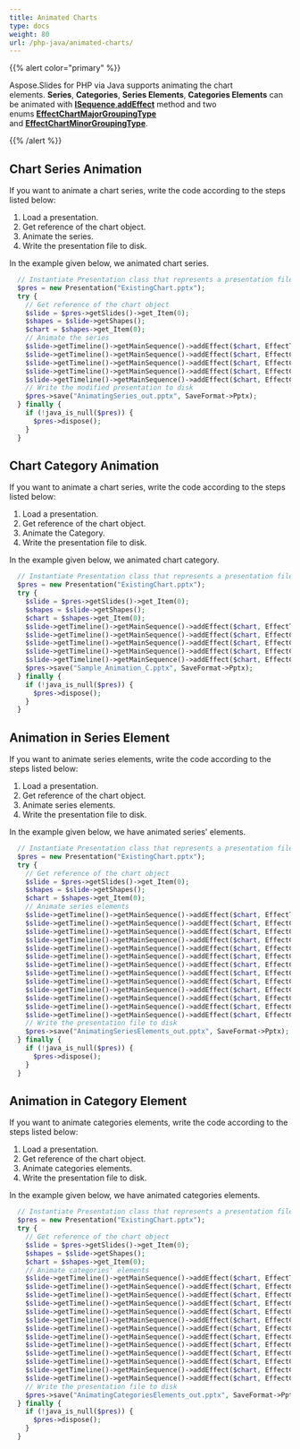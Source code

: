 ```yaml
---
title: Animated Charts
type: docs
weight: 80
url: /php-java/animated-charts/
---
```



{{% alert color="primary" %}} 

Aspose.Slides for PHP via Java supports animating the chart elements. **Series**, **Categories**, **Series Elements**, **Categories Elements** can be animated with [**ISequence**.**addEffect**](https://reference.aspose.com/slides/php-java/aspose.slides/ISequence#addEffect-com.aspose.slides.IChart-int-int-int-int-int-) method and two enums [**EffectChartMajorGroupingType**](https://reference.aspose.com/slides/php-java/aspose.slides/EffectChartMajorGroupingType) and [**EffectChartMinorGroupingType**](https://reference.aspose.com/slides/php-java/aspose.slides/EffectChartMinorGroupingType).

{{% /alert %}} 

## **Chart Series Animation**
If you want to animate a chart series, write the code according to the steps listed below:

1. Load a presentation.
1. Get reference of the chart object.
1. Animate the series.
1. Write the presentation file to disk.

In the example given below, we animated chart series.

```php
  // Instantiate Presentation class that represents a presentation file
  $pres = new Presentation("ExistingChart.pptx");
  try {
    // Get reference of the chart object
    $slide = $pres->getSlides()->get_Item(0);
    $shapes = $slide->getShapes();
    $chart = $shapes->get_Item(0);
    // Animate the series
    $slide->getTimeline()->getMainSequence()->addEffect($chart, EffectType->Fade, EffectSubtype->None, EffectTriggerType->AfterPrevious);
    $slide->getTimeline()->getMainSequence()->addEffect($chart, EffectChartMajorGroupingType->BySeries, 0, EffectType->Appear, EffectSubtype->None, EffectTriggerType->AfterPrevious);
    $slide->getTimeline()->getMainSequence()->addEffect($chart, EffectChartMajorGroupingType->BySeries, 1, EffectType->Appear, EffectSubtype->None, EffectTriggerType->AfterPrevious);
    $slide->getTimeline()->getMainSequence()->addEffect($chart, EffectChartMajorGroupingType->BySeries, 2, EffectType->Appear, EffectSubtype->None, EffectTriggerType->AfterPrevious);
    $slide->getTimeline()->getMainSequence()->addEffect($chart, EffectChartMajorGroupingType->BySeries, 3, EffectType->Appear, EffectSubtype->None, EffectTriggerType->AfterPrevious);
    // Write the modified presentation to disk
    $pres->save("AnimatingSeries_out.pptx", SaveFormat->Pptx);
  } finally {
    if (!java_is_null($pres)) {
      $pres->dispose();
    }
  }

```

## **Chart Category Animation**
If you want to animate a chart series, write the code according to the steps listed below:

1. Load a presentation.
1. Get reference of the chart object.
1. Animate the Category.
1. Write the presentation file to disk.

In the example given below, we animated chart category.

```php
  // Instantiate Presentation class that represents a presentation file
  $pres = new Presentation("ExistingChart.pptx");
  try {
    $slide = $pres->getSlides()->get_Item(0);
    $shapes = $slide->getShapes();
    $chart = $shapes->get_Item(0);
    $slide->getTimeline()->getMainSequence()->addEffect($chart, EffectType->Fade, EffectSubtype->None, EffectTriggerType->AfterPrevious);
    $slide->getTimeline()->getMainSequence()->addEffect($chart, EffectChartMajorGroupingType->ByCategory, 0, EffectType->Appear, EffectSubtype->None, EffectTriggerType->AfterPrevious);
    $slide->getTimeline()->getMainSequence()->addEffect($chart, EffectChartMajorGroupingType->ByCategory, 1, EffectType->Appear, EffectSubtype->None, EffectTriggerType->AfterPrevious);
    $slide->getTimeline()->getMainSequence()->addEffect($chart, EffectChartMajorGroupingType->ByCategory, 2, EffectType->Appear, EffectSubtype->None, EffectTriggerType->AfterPrevious);
    $slide->getTimeline()->getMainSequence()->addEffect($chart, EffectChartMajorGroupingType->ByCategory, 3, EffectType->Appear, EffectSubtype->None, EffectTriggerType->AfterPrevious);
    $pres->save("Sample_Animation_C.pptx", SaveFormat->Pptx);
  } finally {
    if (!java_is_null($pres)) {
      $pres->dispose();
    }
  }

```

## **Animation in Series Element**
If you want to animate series elements, write the code according to the steps listed below:

1. Load a presentation.
1. Get reference of the chart object.
1. Animate series elements.
1. Write the presentation file to disk.

In the example given below, we have animated series' elements.

```php
  // Instantiate Presentation class that represents a presentation file
  $pres = new Presentation("ExistingChart.pptx");
  try {
    // Get reference of the chart object
    $slide = $pres->getSlides()->get_Item(0);
    $shapes = $slide->getShapes();
    $chart = $shapes->get_Item(0);
    // Animate series elements
    $slide->getTimeline()->getMainSequence()->addEffect($chart, EffectType->Fade, EffectSubtype->None, EffectTriggerType->AfterPrevious);
    $slide->getTimeline()->getMainSequence()->addEffect($chart, EffectChartMinorGroupingType->ByElementInSeries, 0, 0, EffectType->Appear, EffectSubtype->None, EffectTriggerType->AfterPrevious);
    $slide->getTimeline()->getMainSequence()->addEffect($chart, EffectChartMinorGroupingType->ByElementInSeries, 0, 1, EffectType->Appear, EffectSubtype->None, EffectTriggerType->AfterPrevious);
    $slide->getTimeline()->getMainSequence()->addEffect($chart, EffectChartMinorGroupingType->ByElementInSeries, 0, 2, EffectType->Appear, EffectSubtype->None, EffectTriggerType->AfterPrevious);
    $slide->getTimeline()->getMainSequence()->addEffect($chart, EffectChartMinorGroupingType->ByElementInSeries, 0, 3, EffectType->Appear, EffectSubtype->None, EffectTriggerType->AfterPrevious);
    $slide->getTimeline()->getMainSequence()->addEffect($chart, EffectChartMinorGroupingType->ByElementInSeries, 1, 0, EffectType->Appear, EffectSubtype->None, EffectTriggerType->AfterPrevious);
    $slide->getTimeline()->getMainSequence()->addEffect($chart, EffectChartMinorGroupingType->ByElementInSeries, 1, 1, EffectType->Appear, EffectSubtype->None, EffectTriggerType->AfterPrevious);
    $slide->getTimeline()->getMainSequence()->addEffect($chart, EffectChartMinorGroupingType->ByElementInSeries, 1, 2, EffectType->Appear, EffectSubtype->None, EffectTriggerType->AfterPrevious);
    $slide->getTimeline()->getMainSequence()->addEffect($chart, EffectChartMinorGroupingType->ByElementInSeries, 1, 3, EffectType->Appear, EffectSubtype->None, EffectTriggerType->AfterPrevious);
    $slide->getTimeline()->getMainSequence()->addEffect($chart, EffectChartMinorGroupingType->ByElementInSeries, 2, 0, EffectType->Appear, EffectSubtype->None, EffectTriggerType->AfterPrevious);
    $slide->getTimeline()->getMainSequence()->addEffect($chart, EffectChartMinorGroupingType->ByElementInSeries, 2, 1, EffectType->Appear, EffectSubtype->None, EffectTriggerType->AfterPrevious);
    $slide->getTimeline()->getMainSequence()->addEffect($chart, EffectChartMinorGroupingType->ByElementInSeries, 2, 2, EffectType->Appear, EffectSubtype->None, EffectTriggerType->AfterPrevious);
    $slide->getTimeline()->getMainSequence()->addEffect($chart, EffectChartMinorGroupingType->ByElementInSeries, 2, 3, EffectType->Appear, EffectSubtype->None, EffectTriggerType->AfterPrevious);
    // Write the presentation file to disk
    $pres->save("AnimatingSeriesElements_out.pptx", SaveFormat->Pptx);
  } finally {
    if (!java_is_null($pres)) {
      $pres->dispose();
    }
  }

```

## **Animation in Category Element**
If you want to animate categories elements, write the code according to the steps listed below:

1. Load a presentation.
1. Get reference of the chart object.
1. Animate categories elements.
1. Write the presentation file to disk.

In the example given below, we have animated categories elements.

```php
  // Instantiate Presentation class that represents a presentation file
  $pres = new Presentation("ExistingChart.pptx");
  try {
    // Get reference of the chart object
    $slide = $pres->getSlides()->get_Item(0);
    $shapes = $slide->getShapes();
    $chart = $shapes->get_Item(0);
    // Animate categories' elements
    $slide->getTimeline()->getMainSequence()->addEffect($chart, EffectType->Fade, EffectSubtype->None, EffectTriggerType->AfterPrevious);
    $slide->getTimeline()->getMainSequence()->addEffect($chart, EffectChartMinorGroupingType->ByElementInCategory, 0, 0, EffectType->Appear, EffectSubtype->None, EffectTriggerType->AfterPrevious);
    $slide->getTimeline()->getMainSequence()->addEffect($chart, EffectChartMinorGroupingType->ByElementInCategory, 0, 1, EffectType->Appear, EffectSubtype->None, EffectTriggerType->AfterPrevious);
    $slide->getTimeline()->getMainSequence()->addEffect($chart, EffectChartMinorGroupingType->ByElementInCategory, 0, 2, EffectType->Appear, EffectSubtype->None, EffectTriggerType->AfterPrevious);
    $slide->getTimeline()->getMainSequence()->addEffect($chart, EffectChartMinorGroupingType->ByElementInCategory, 0, 3, EffectType->Appear, EffectSubtype->None, EffectTriggerType->AfterPrevious);
    $slide->getTimeline()->getMainSequence()->addEffect($chart, EffectChartMinorGroupingType->ByElementInCategory, 1, 0, EffectType->Appear, EffectSubtype->None, EffectTriggerType->AfterPrevious);
    $slide->getTimeline()->getMainSequence()->addEffect($chart, EffectChartMinorGroupingType->ByElementInCategory, 1, 1, EffectType->Appear, EffectSubtype->None, EffectTriggerType->AfterPrevious);
    $slide->getTimeline()->getMainSequence()->addEffect($chart, EffectChartMinorGroupingType->ByElementInCategory, 1, 2, EffectType->Appear, EffectSubtype->None, EffectTriggerType->AfterPrevious);
    $slide->getTimeline()->getMainSequence()->addEffect($chart, EffectChartMinorGroupingType->ByElementInCategory, 1, 3, EffectType->Appear, EffectSubtype->None, EffectTriggerType->AfterPrevious);
    $slide->getTimeline()->getMainSequence()->addEffect($chart, EffectChartMinorGroupingType->ByElementInCategory, 2, 0, EffectType->Appear, EffectSubtype->None, EffectTriggerType->AfterPrevious);
    $slide->getTimeline()->getMainSequence()->addEffect($chart, EffectChartMinorGroupingType->ByElementInCategory, 2, 1, EffectType->Appear, EffectSubtype->None, EffectTriggerType->AfterPrevious);
    $slide->getTimeline()->getMainSequence()->addEffect($chart, EffectChartMinorGroupingType->ByElementInCategory, 2, 2, EffectType->Appear, EffectSubtype->None, EffectTriggerType->AfterPrevious);
    $slide->getTimeline()->getMainSequence()->addEffect($chart, EffectChartMinorGroupingType->ByElementInCategory, 2, 3, EffectType->Appear, EffectSubtype->None, EffectTriggerType->AfterPrevious);
    // Write the presentation file to disk
    $pres->save("AnimatingCategoriesElements_out.pptx", SaveFormat->Pptx);
  } finally {
    if (!java_is_null($pres)) {
      $pres->dispose();
    }
  }

```
